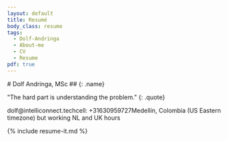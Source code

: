 ```yaml
---
layout: default
title: Resumé
body_class: resume
tags:
  - Dolf-Andringa
  - About-me
  - CV
  - Resume
pdf: true
---
```


<section markdown="1" id="me">
# Dolf Andringa, MSc ##
{: .name}

"The hard part is understanding the problem."
{: .quote}

</section>
<section markdown="1" id="contact">
<span class="email">dolf@intelliconnect.tech</span><span class="cell">cell: +31630959727</span><span class="address">Medellín, Colombia (US Eastern timezone) but working NL and UK hours</span>
</section>

{% include resume-it.md %}
